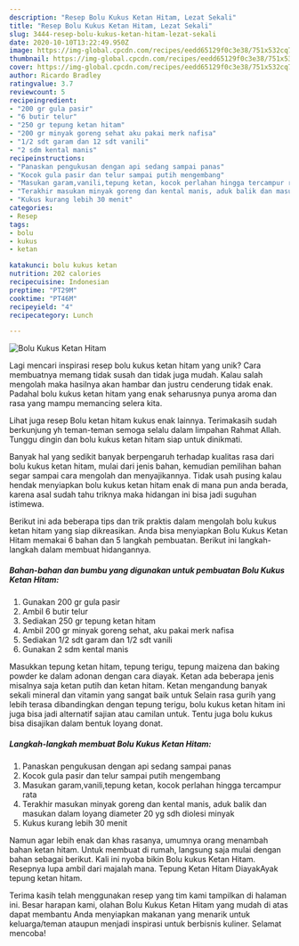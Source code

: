 ```yaml
---
description: "Resep Bolu Kukus Ketan Hitam, Lezat Sekali"
title: "Resep Bolu Kukus Ketan Hitam, Lezat Sekali"
slug: 3444-resep-bolu-kukus-ketan-hitam-lezat-sekali
date: 2020-10-10T13:22:49.950Z
image: https://img-global.cpcdn.com/recipes/eedd65129f0c3e38/751x532cq70/bolu-kukus-ketan-hitam-foto-resep-utama.jpg
thumbnail: https://img-global.cpcdn.com/recipes/eedd65129f0c3e38/751x532cq70/bolu-kukus-ketan-hitam-foto-resep-utama.jpg
cover: https://img-global.cpcdn.com/recipes/eedd65129f0c3e38/751x532cq70/bolu-kukus-ketan-hitam-foto-resep-utama.jpg
author: Ricardo Bradley
ratingvalue: 3.7
reviewcount: 5
recipeingredient:
- "200 gr gula pasir"
- "6 butir telur"
- "250 gr tepung ketan hitam"
- "200 gr minyak goreng sehat aku pakai merk nafisa"
- "1/2 sdt garam dan 12 sdt vanili"
- "2 sdm kental manis"
recipeinstructions:
- "Panaskan pengukusan dengan api sedang sampai panas"
- "Kocok gula pasir dan telur sampai putih mengembang"
- "Masukan garam,vanili,tepung ketan, kocok perlahan hingga tercampur rata"
- "Terakhir masukan minyak goreng dan kental manis, aduk balik dan masukan dalam loyang diameter 20 yg sdh diolesi minyak"
- "Kukus kurang lebih 30 menit"
categories:
- Resep
tags:
- bolu
- kukus
- ketan

katakunci: bolu kukus ketan 
nutrition: 202 calories
recipecuisine: Indonesian
preptime: "PT29M"
cooktime: "PT46M"
recipeyield: "4"
recipecategory: Lunch

---
```



![Bolu Kukus Ketan Hitam](https://img-global.cpcdn.com/recipes/eedd65129f0c3e38/751x532cq70/bolu-kukus-ketan-hitam-foto-resep-utama.jpg)

Lagi mencari inspirasi resep bolu kukus ketan hitam yang unik? Cara membuatnya memang tidak susah dan tidak juga mudah. Kalau salah mengolah maka hasilnya akan hambar dan justru cenderung tidak enak. Padahal bolu kukus ketan hitam yang enak seharusnya punya aroma dan rasa yang mampu memancing selera kita.

Lihat juga resep Bolu ketan hitam kukus enak lainnya. Terimakasih sudah berkunjung yh teman-teman semoga selalu dalam limpahan Rahmat Allah. Tunggu dingin dan bolu kukus ketan hitam siap untuk dinikmati.

Banyak hal yang sedikit banyak berpengaruh terhadap kualitas rasa dari bolu kukus ketan hitam, mulai dari jenis bahan, kemudian pemilihan bahan segar sampai cara mengolah dan menyajikannya. Tidak usah pusing kalau hendak menyiapkan bolu kukus ketan hitam enak di mana pun anda berada, karena asal sudah tahu triknya maka hidangan ini bisa jadi suguhan istimewa.


Berikut ini ada beberapa tips dan trik praktis dalam mengolah bolu kukus ketan hitam yang siap dikreasikan. Anda bisa menyiapkan Bolu Kukus Ketan Hitam memakai 6 bahan dan 5 langkah pembuatan. Berikut ini langkah-langkah dalam membuat hidangannya.

<!--inarticleads1-->

##### Bahan-bahan dan bumbu yang digunakan untuk pembuatan Bolu Kukus Ketan Hitam:

1. Gunakan 200 gr gula pasir
1. Ambil 6 butir telur
1. Sediakan 250 gr tepung ketan hitam
1. Ambil 200 gr minyak goreng sehat, aku pakai merk nafisa
1. Sediakan 1/2 sdt garam dan 1/2 sdt vanili
1. Gunakan 2 sdm kental manis


Masukkan tepung ketan hitam, tepung terigu, tepung maizena dan baking powder ke dalam adonan dengan cara diayak. Ketan ada beberapa jenis misalnya saja ketan putih dan ketan hitam. Ketan mengandung banyak sekali mineral dan vitamin yang sangat baik untuk Selain rasa gurih yang lebih terasa dibandingkan dengan tepung terigu, bolu kukus ketan hitam ini juga bisa jadi alternatif sajian atau camilan untuk. Tentu juga bolu kukus bisa disajikan dalam bentuk loyang donat. 

<!--inarticleads2-->

##### Langkah-langkah membuat Bolu Kukus Ketan Hitam:

1. Panaskan pengukusan dengan api sedang sampai panas
1. Kocok gula pasir dan telur sampai putih mengembang
1. Masukan garam,vanili,tepung ketan, kocok perlahan hingga tercampur rata
1. Terakhir masukan minyak goreng dan kental manis, aduk balik dan masukan dalam loyang diameter 20 yg sdh diolesi minyak
1. Kukus kurang lebih 30 menit


Namun agar lebih enak dan khas rasanya, umumnya orang menambah bahan ketan hitam. Untuk membuat di rumah, langsung saja mulai dengan bahan sebagai berikut. Kali ini nyoba bikin Bolu kukus Ketan Hitam. Resepnya lupa ambil dari majalah mana. Tepung Ketan Hitam DiayakAyak tepung ketan hitam. 

Terima kasih telah menggunakan resep yang tim kami tampilkan di halaman ini. Besar harapan kami, olahan Bolu Kukus Ketan Hitam yang mudah di atas dapat membantu Anda menyiapkan makanan yang menarik untuk keluarga/teman ataupun menjadi inspirasi untuk berbisnis kuliner. Selamat mencoba!
